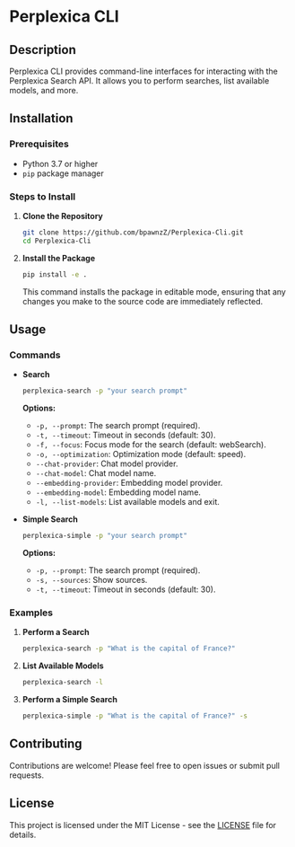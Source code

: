 # Perplexica CLI

## Description

Perplexica CLI provides command-line interfaces for interacting with the Perplexica Search API. It allows you to perform searches, list available models, and more.

## Installation

### Prerequisites

- Python 3.7 or higher
- `pip` package manager

### Steps to Install

1. **Clone the Repository**

   ```bash
   git clone https://github.com/bpawnzZ/Perplexica-Cli.git
   cd Perplexica-Cli
   ```

2. **Install the Package**

   ```bash
   pip install -e .
   ```

   This command installs the package in editable mode, ensuring that any changes you make to the source code are immediately reflected.

## Usage

### Commands

- **Search**

  ```bash
  perplexica-search -p "your search prompt"
  ```

  **Options:**
  - `-p, --prompt`: The search prompt (required).
  - `-t, --timeout`: Timeout in seconds (default: 30).
  - `-f, --focus`: Focus mode for the search (default: webSearch).
  - `-o, --optimization`: Optimization mode (default: speed).
  - `--chat-provider`: Chat model provider.
  - `--chat-model`: Chat model name.
  - `--embedding-provider`: Embedding model provider.
  - `--embedding-model`: Embedding model name.
  - `-l, --list-models`: List available models and exit.

- **Simple Search**

  ```bash
  perplexica-simple -p "your search prompt"
  ```

  **Options:**
  - `-p, --prompt`: The search prompt (required).
  - `-s, --sources`: Show sources.
  - `-t, --timeout`: Timeout in seconds (default: 30).

### Examples

1. **Perform a Search**

   ```bash
   perplexica-search -p "What is the capital of France?"
   ```

2. **List Available Models**

   ```bash
   perplexica-search -l
   ```

3. **Perform a Simple Search**

   ```bash
   perplexica-simple -p "What is the capital of France?" -s
   ```

## Contributing

Contributions are welcome! Please feel free to open issues or submit pull requests.

## License

This project is licensed under the MIT License - see the [LICENSE](LICENSE) file for details.
